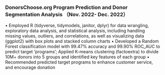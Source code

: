 ### DonorsChoose.org Program Prediction and Donor Segmentation Analysis （Nov. 2022- Dec. 2022）
• Employed R (tidyverse, tidymodels, janitor, dplyr) for data wrangling, exploratory data analysis, and statistical analysis, including
handling missing values, outliers, and correlations, as well as visualizing data (ggplot2) with box plots and stacked column charts
• Developed a Random Forest classification model with 99.47% accuracy and 99.90% ROC_AUC to predict target ‘programs’; Applied
K-means clustering (factoextra) to divide 10M+ donors into 5 groups and identified key features of each group
• Recommended predicted target programs to enhance customer service, and encourage donation
